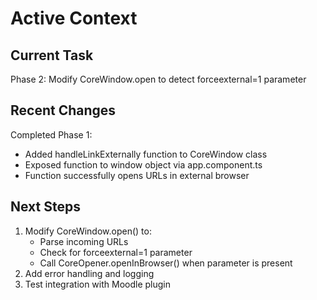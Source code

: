 # Active Context

## Current Task
Phase 2: Modify CoreWindow.open to detect forceexternal=1 parameter

## Recent Changes
Completed Phase 1:
- Added handleLinkExternally function to CoreWindow class
- Exposed function to window object via app.component.ts
- Function successfully opens URLs in external browser

## Next Steps
1. Modify CoreWindow.open() to:
   - Parse incoming URLs
   - Check for forceexternal=1 parameter
   - Call CoreOpener.openInBrowser() when parameter is present
2. Add error handling and logging
3. Test integration with Moodle plugin
